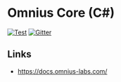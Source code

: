 # Omnius Core (C#)

[![Test](https://github.com/omnius-labs/core/actions/workflows/test.yml/badge.svg)](https://github.com/omnius-labs/core/actions/workflows/test.yml)
[![Gitter](https://badges.gitter.im/omnius-labs.svg)](https://gitter.im/omnius-labs/community)

## Links

- <https://docs.omnius-labs.com/>
